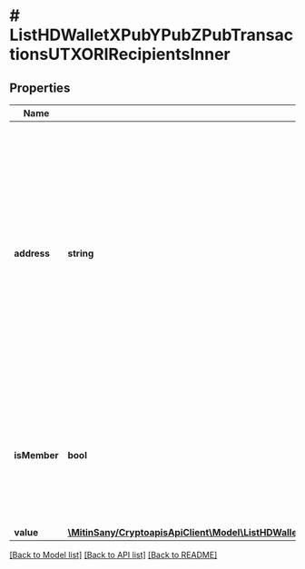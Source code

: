 # # ListHDWalletXPubYPubZPubTransactionsUTXORIRecipientsInner

## Properties

Name | Type | Description | Notes
------------ | ------------- | ------------- | -------------
**address** | **string** | The address which receives this transaction. In UTXO-based protocols like Bitcoin there could be several senders while in account-based protocols like Ethereum there is always only one recipient. |
**isMember** | **bool** | Defines whether an address is a child address derived from the HD wallet (xPub, yPub, zPub) as boolean. |
**value** | [**\MitinSany/CryptoapisApiClient\Model\ListHDWalletXPubYPubZPubTransactionsUTXORIRecipientsInnerValue**](ListHDWalletXPubYPubZPubTransactionsUTXORIRecipientsInnerValue.md) |  |

[[Back to Model list]](../../README.md#models) [[Back to API list]](../../README.md#endpoints) [[Back to README]](../../README.md)
